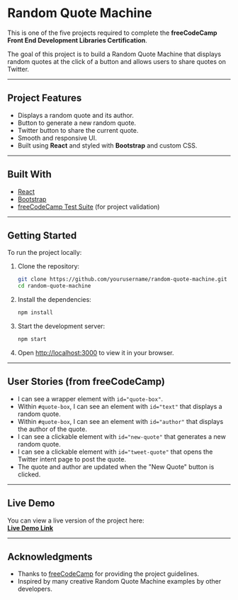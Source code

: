 
# Random Quote Machine

This is one of the five projects required to complete the **freeCodeCamp Front End Development Libraries Certification**.

The goal of this project is to build a Random Quote Machine that displays random quotes at the click of a button and allows users to share quotes on Twitter.

---

## Project Features

- Displays a random quote and its author.
- Button to generate a new random quote.
- Twitter button to share the current quote.
- Smooth and responsive UI.
- Built using **React** and styled with **Bootstrap** and custom CSS.

---

## Built With

- [React](https://react.dev/)
- [Bootstrap](https://getbootstrap.com/)
- [freeCodeCamp Test Suite](https://cdn.freecodecamp.org/testable-projects-fcc/v1/bundle.js) (for project validation)

---

## Getting Started

To run the project locally:

1. Clone the repository:

   ```bash
   git clone https://github.com/yourusername/random-quote-machine.git
   cd random-quote-machine
   ```

2. Install the dependencies:

   ```bash
   npm install
   ```

3. Start the development server:

   ```bash
   npm start
   ```

4. Open [http://localhost:3000](http://localhost:3000) to view it in your browser.

---

## User Stories (from freeCodeCamp)

- I can see a wrapper element with `id="quote-box"`.
- Within `#quote-box`, I can see an element with `id="text"` that displays a random quote.
- Within `#quote-box`, I can see an element with `id="author"` that displays the author of the quote.
- I can see a clickable element with `id="new-quote"` that generates a new random quote.
- I can see a clickable element with `id="tweet-quote"` that opens the Twitter intent page to post the quote.
- The quote and author are updated when the "New Quote" button is clicked.

---

## Live Demo

You can view a live version of the project here:  
**[Live Demo Link]([https://your-deployment-link.netlify.app/](http://random-quote-app-fcc-certification.vercel.app))**

---


## Acknowledgments

- Thanks to [freeCodeCamp](https://www.freecodecamp.org/) for providing the project guidelines.
- Inspired by many creative Random Quote Machine examples by other developers.
